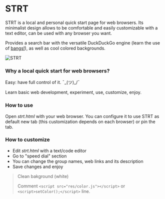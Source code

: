 # STRT

STRT is a local and personal quick start page for web browsers. Its minimalist design allows to be comfortable and easily customizable with a text editor,  can be used with any browser you want.

Provides a search bar with the versatile DuckDuckGo engine (learn the use of [bangs!](https://help.duckduckgo.com/duckduckgo-help-pages/features/bangs/)), as well as cool colored backgrounds.

![STRT](https://github.com/heychrisd/strt/blob/main/pics/screenshot.png)

### Why a local quick start for web browsers?

Easy: have full control of it. ¯\_(ツ)_/¯

Learn basic web development, experiment, use, customize, enjoy.


### How to use

Open *strt.html* with your web browser. You can configure it to use STRT as default new tab (this customization depends on each browser) or pin the tab.

### How to customize

- Edit *strt.html* with a text/code editor
- Go to "speed dial" section
- You can change the group names, web links and its description
- Save changes and enjoy

> Clean bakground (white)
> 
> Comment `<script src="res/color.js"></script>` or `<script>setColor();</script>` line.

